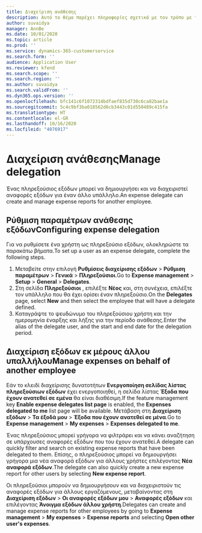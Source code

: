 ```yaml
---
title: Διαχείριση ανάθεσης
description: Αυτό το θέμα παρέχει πληροφορίες σχετικά με τον τρόπο με τον οποίο ένας πληρεξούσιος εξόδων μπορεί να δημιουργήσει και να διαχειριστεί αναφορές εξόδων για έναν άλλο υπάλληλο.
author: suvaidya
manager: AnnBe
ms.date: 10/01/2020
ms.topic: article
ms.prod: ''
ms.service: dynamics-365-customerservice
ms.search.form: ''
audience: Application User
ms.reviewer: kfend
ms.search.scope: ''
ms.search.region: ''
ms.author: suvaidya
ms.search.validFrom: ''
ms.dyn365.ops.version: ''
ms.openlocfilehash: bfc141c6f1072314bdfaef835d730c6ca82bae1a
ms.sourcegitcommit: 5c4c9bf3ba018562d6cb3443c01d550489c415fa
ms.translationtype: HT
ms.contentlocale: el-GR
ms.lasthandoff: 10/16/2020
ms.locfileid: "4076917"
---
```

# <a name="manage-delegation"></a><span data-ttu-id="ec717-103">Διαχείριση ανάθεσης</span><span class="sxs-lookup"><span data-stu-id="ec717-103">Manage delegation</span></span>
<span data-ttu-id="ec717-104">Ένας πληρεξούσιος εξόδων μπορεί να δημιουργήσει και να διαχειριστεί αναφορές εξόδων για έναν άλλο υπάλληλο.</span><span class="sxs-lookup"><span data-stu-id="ec717-104">An expense delegate can create and manage expense reports for another employee.</span></span>

## <a name="configuring-expense-delegation"></a><span data-ttu-id="ec717-105">Ρύθμιση παραμέτρων ανάθεσης εξόδων</span><span class="sxs-lookup"><span data-stu-id="ec717-105">Configuring expense delegation</span></span>

<span data-ttu-id="ec717-106">Για να ρυθμίσετε ένα χρήστη ως πληρεξούσιο εξόδων, ολοκληρώστε τα παρακάτω βήματα.</span><span class="sxs-lookup"><span data-stu-id="ec717-106">To set up a user as an expense delegate, complete the following steps.</span></span> 
1. <span data-ttu-id="ec717-107">Μεταβείτε στην επιλογή **Ρυθμίσεις διαχείρισης εξόδων** > **Ρύθμιση παραμέτρων** > **Γενικά** > **Πληρεξούσιοι**.</span><span class="sxs-lookup"><span data-stu-id="ec717-107">Go to **Expense management** > **Setup** > **General** > **Delegates**.</span></span> 
2. <span data-ttu-id="ec717-108">Στη σελίδα **Πληρεξούσιοι** , επιλέξτε **Νέος** και, στη συνέχεια, επιλέξτε τον υπάλληλο που θα έχει ορίσει έναν πληρεξούσιο.</span><span class="sxs-lookup"><span data-stu-id="ec717-108">On the **Delegates** page, select **New** and then select the employee that will have a delegate defined.</span></span> 
3. <span data-ttu-id="ec717-109">Καταγράψτε το ψευδώνυμο του πληρεξούσιου χρήστη και την ημερομηνία έναρξης και λήξης για την περίοδο ανάθεσης.</span><span class="sxs-lookup"><span data-stu-id="ec717-109">Enter the alias of the delegate user, and the start and end date for the delegation period.</span></span>

## <a name="manage-expenses-on-behalf-of-another-employee"></a><span data-ttu-id="ec717-110">Διαχείριση εξόδων εκ μέρους άλλου υπαλλήλου</span><span class="sxs-lookup"><span data-stu-id="ec717-110">Manage expenses on behalf of another employee</span></span>

<span data-ttu-id="ec717-111">Εάν το κλειδί διαχείρισης δυνατοτήτων **Ενεργοποίηση σελίδας λίστας πληρεξούσιων εξόδων** έχει ενεργοποιηθεί, η σελίδα λίστας **Έξοδα που έχουν ανατεθεί σε εμένα** θα είναι διαθέσιμη.</span><span class="sxs-lookup"><span data-stu-id="ec717-111">If the feature management key **Enable expense delegates list page** is enabled, the **Expenses delegated to me** list page will be available.</span></span> <span data-ttu-id="ec717-112">Μετάβαση στη **Διαχείριση εξόδων** > **Τα έξοδά μου** > **Έξοδα που έχουν ανατεθεί σε μένα**.</span><span class="sxs-lookup"><span data-stu-id="ec717-112">Go to **Expense management** > **My expenses** > **Expenses delegated to me**.</span></span>

<span data-ttu-id="ec717-113">Ένας πληρεξούσιος μπορεί γρήγορα να φιλτράρει και να κάνει αναζήτηση σε υπάρχουσες αναφορές εξόδων που του έχουν ανατεθεί.</span><span class="sxs-lookup"><span data-stu-id="ec717-113">A delegate can quickly filter and search on existing expense reports that have been delegated to them.</span></span> <span data-ttu-id="ec717-114">Επίσης, ο πληρεξούσιος μπορεί να δημιουργήσει γρήγορα μια νέα αναφορά εξόδων για άλλους χρήστες επιλέγοντας **Νέα αναφορά εξόδων**.</span><span class="sxs-lookup"><span data-stu-id="ec717-114">The delegate can also quickly create a new expense report for other users by selecting **New expense report**.</span></span>

<span data-ttu-id="ec717-115">Οι πληρεξούσιοι μπορούν να δημιουργήσουν και να διαχειριστούν τις αναφορές εξόδων για άλλους εργαζόμενους, μεταβαίνοντας στη **Διαχείριση εξόδων** > **Οι αναφορές εξόδων μου** > **Αναφορές εξόδων** και επιλέγοντας **Άνοιγμα εξόδων άλλου χρήστη**.</span><span class="sxs-lookup"><span data-stu-id="ec717-115">Delegates can create and manage expense reports for other employees by going to **Expense management** > **My expenses** > **Expense reports** and selecting **Open other user's expenses**.</span></span>

